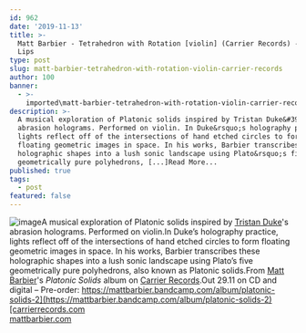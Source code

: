 ```yaml
---
id: 962
date: '2019-11-13'
title: >-
  Matt Barbier - Tetrahedron with Rotation [violin] (Carrier Records) - Loose
  Lips
type: post
slug: matt-barbier-tetrahedron-with-rotation-violin-carrier-records
author: 100
banner:
  - >-
    imported\matt-barbier-tetrahedron-with-rotation-violin-carrier-records\image962.jpeg
description: >-
  A musical exploration of Platonic solids inspired by Tristan Duke&#39;s
  abrasion holograms. Performed on violin. In Duke&rsquo;s holography practice,
  lights reflect off of the intersections of hand etched circles to form
  floating geometric images in space. In his works, Barbier transcribes these
  holographic shapes into a lush sonic landscape using Plato&rsquo;s five
  geometrically pure polyhedrons, [...]Read More...
published: true
tags:
  - post
featured: false
---
```

![image](../imported\matt-barbier-tetrahedron-with-rotation-violin-carrier-records\image962.jpeg)A musical exploration of Platonic solids inspired by [Tristan Duke](http://www.infinitylightscience.com/)'s abrasion holograms. Performed on violin.In Duke’s holography practice, lights reflect off of the intersections of hand etched circles to form floating geometric images in space. In his works, Barbier transcribes these holographic shapes into a lush sonic landscape using Plato’s five geometrically pure polyhedrons, also known as Platonic solids.From [Matt Barbier](http://mattbarbier.com)'s _Platonic Solids_ album on [Carrier Records](http://carrierrecords.com).Out 29.11 on CD and digital – Pre-order: [](https://mattbarbier.bandcamp.com/album/platonic-solids-2)[https://mattbarbier.bandcamp.com/album/platonic-solids-2](https://mattbarbier.bandcamp.com/album/platonic-solids-2)[carrierrecords.com  
](https://carrierrecords.com/)[mattbarbier.com](http://mattbarbier.com/)